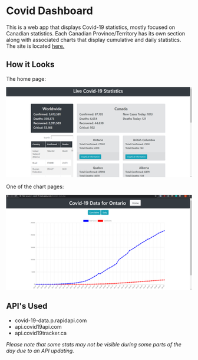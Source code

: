 # Covid Dashboard

This is a web app that displays Covid-19 statistics, mostly focused on Canadian statistics. Each Canadian Province/Territory has its own section along with associated charts that display cumulative and daily statistics. The site is located <a href="http://covid-19-stats.epizy.com/"> here. </a>

## How it Looks

The home page:

![An image of the home page](./images/covid_home_page.png)

One of the chart pages:

![An image of the home page](./images/province_page.png)


## API's Used

* covid-19-data.p.rapidapi.com
* api.covid19api.com
* api.covid19tracker.ca

*Please note that some stats may not be visible during some parts of the day due to an API updating.*